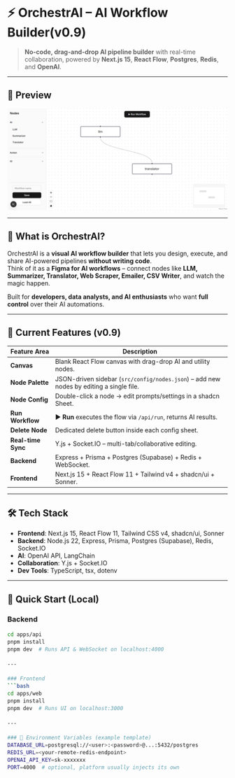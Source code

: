 # ⚡ OrchestrAI – AI Workflow Builder(v0.9)

> **No-code, drag-and-drop AI pipeline builder** with real-time collaboration, powered by **Next.js 15**, **React Flow**, **Postgres**, **Redis**, and **OpenAI**.

---

## 📸 Preview

<p align="center">
  <img src="./preview.png" alt="OrchestrAI Preview" width="800"/>
</p>


---

## 🎯 What is OrchestrAI?

OrchestrAI is a **visual AI workflow builder** that lets you design, execute, and share AI-powered pipelines **without writing code**.  
Think of it as a **Figma for AI workflows** – connect nodes like **LLM, Summarizer, Translator, Web Scraper, Emailer, CSV Writer**, and watch the magic happen.

Built for **developers, data analysts, and AI enthusiasts** who want **full control** over their AI automations.

---

## 🧩 Current Features (v0.9)

| Feature Area       | Description |
|--------------------|-------------|
| **Canvas**         | Blank React Flow canvas with drag-drop AI and utility nodes. |
| **Node Palette**   | JSON-driven sidebar (`src/config/nodes.json`) – add new nodes by editing a single file. |
| **Node Config**    | Double-click a node → edit prompts/settings in a shadcn Sheet. |
| **Run Workflow**   | ▶ **Run** executes the flow via `/api/run`, returns AI results. |
| **Delete Node**    | Dedicated delete button inside each config sheet. |
| **Real-time Sync** | Y.js + Socket.IO – multi-tab/collaborative editing. |
| **Backend**        | Express + Prisma + Postgres (Supabase) + Redis + WebSocket. |
| **Frontend**       | Next.js 15 + React Flow 11 + Tailwind v4 + shadcn/ui + Sonner. |

---

## 🛠️ Tech Stack

- **Frontend**: Next.js 15, React Flow 11, Tailwind CSS v4, shadcn/ui, Sonner  
- **Backend**: Node.js 22, Express, Prisma, Postgres (Supabase), Redis, Socket.IO  
- **AI**: OpenAI API, LangChain  
- **Collaboration**: Y.js + Socket.IO  
- **Dev Tools**: TypeScript, tsx, dotenv  

---

## 🚀 Quick Start (Local)

### Backend
```bash
cd apps/api
pnpm install
pnpm dev  # Runs API & WebSocket on localhost:4000

---

### Frontend
```bash
cd apps/web
pnpm install
pnpm dev  # Runs UI on localhost:3000

---

### 🔐 Environment Variables (example template)
DATABASE_URL=postgresql://<user>:<password>@...:5432/postgres
REDIS_URL=<your-remote-redis-endpoint>
OPENAI_API_KEY=sk-xxxxxxx
PORT=4000  # optional, platform usually injects its own


